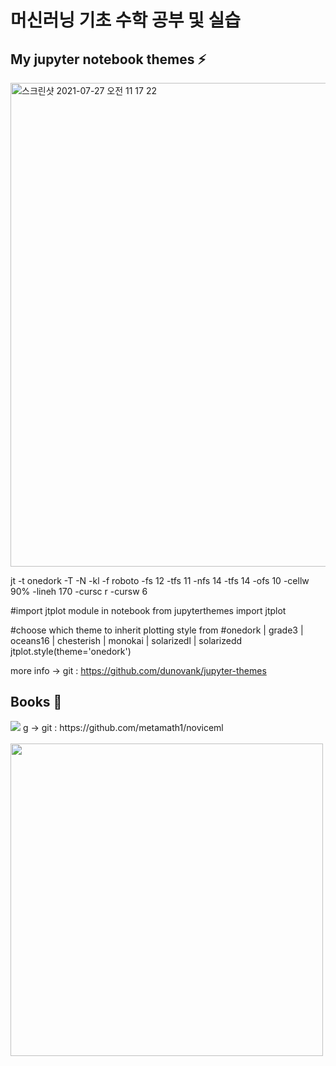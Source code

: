 # 머신러닝 기초 수학 공부 및 실습

## My jupyter notebook themes :zap:

<img width="774" alt="스크린샷 2021-07-27 오전 11 17 22" src="https://user-images.githubusercontent.com/50041580/127084584-72f23ca9-299e-4e6b-8abf-5582db6c5cfe.png">

jt -t onedork -T -N -kl -f roboto -fs 12 -tfs 11 -nfs 14 -tfs 14 -ofs 10 -cellw 90% -lineh 170 -cursc r -cursw 6

#import jtplot module in notebook
from jupyterthemes import jtplot

#choose which theme to inherit plotting style from
#onedork | grade3 | oceans16 | chesterish | monokai | solarizedl | solarizedd
jtplot.style(theme='onedork')

more info
-> git : https://github.com/dunovank/jupyter-themes

## Books :book:

<img src="https://insightbookblog.files.wordpress.com/2020/10/ed919ceca780ec9e85ecb2b4-1.jpg?w=816">
g
-> git : https://github.com/metamath1/noviceml
<br><br>
<img src="https://github.com/WegraLee/deep-learning-from-scratch/raw/master/cover_image.jpg" width="500">

